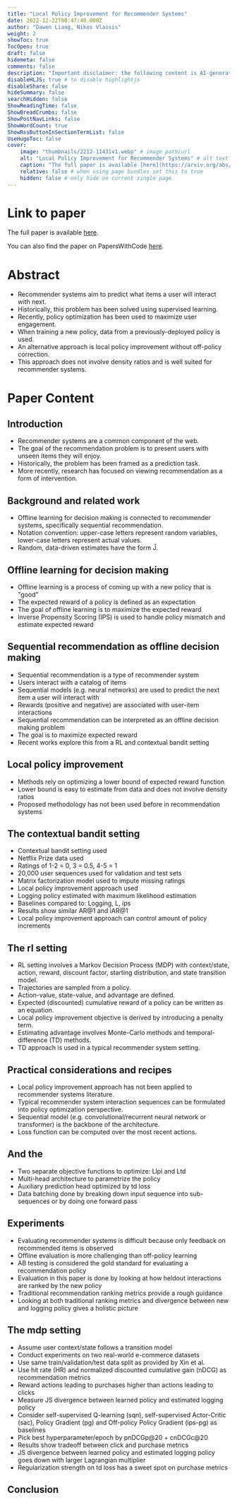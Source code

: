 ```yaml
---
title: "Local Policy Improvement for Recommender Systems"
date: 2022-12-22T00:47:40.000Z
author: "Dawen Liang, Nikos Vlassis"
weight: 2
showToc: true
TocOpen: true
draft: false
hidemeta: false
comments: false
description: "Important disclaimer: the following content is AI-generated, please make sure to fact check the presented information by reading the full paper."
disableHLJS: true # to disable highlightjs
disableShare: false
hideSummary: false
searchHidden: false
ShowReadingTime: false
ShowBreadCrumbs: false
ShowPostNavLinks: false
ShowWordCount: true
ShowRssButtonInSectionTermList: false
UseHugoToc: false
cover:
    image: "thumbnails/2212-11431v1.webp" # image path/url
    alt: "Local Policy Improvement for Recommender Systems" # alt text
    caption: "The full paper is available [here](https://arxiv.org/abs/2212.11431)." # display caption under cover
    relative: false # when using page bundles set this to true
    hidden: false # only hide on current single page
---
```


# Link to paper
The full paper is available [here](https://arxiv.org/abs/2212.11431).

You can also find the paper on PapersWithCode [here](https://paperswithcode.com/paper/local-policy-improvement-for-recommender).

# Abstract
- Recommender systems aim to predict what items a user will interact with next.
- Historically, this problem has been solved using supervised learning.
- Recently, policy optimization has been used to maximize user engagement.
- When training a new policy, data from a previously-deployed policy is used.
- An alternative approach is local policy improvement without off-policy correction.
- This approach does not involve density ratios and is well suited for recommender systems.

# Paper Content

## Introduction
- Recommender systems are a common component of the web.
- The goal of the recommendation problem is to present users with unseen items they will enjoy.
- Historically, the problem has been framed as a prediction task.
- More recently, research has focused on viewing recommendation as a form of intervention.

## Background and related work
- Offline learning for decision making is connected to recommender systems, specifically sequential recommendation.
- Notation convention: upper-case letters represent random variables, lower-case letters represent actual values.
- Random, data-driven estimates have the form Ĵ.

## Offline learning for decision making
- Offline learning is a process of coming up with a new policy that is "good"
- The expected reward of a policy is defined as an expectation
- The goal of offline learning is to maximize the expected reward
- Inverse Propensity Scoring (IPS) is used to handle policy mismatch and estimate expected reward

## Sequential recommendation as offline decision making
- Sequential recommendation is a type of recommender system
- Users interact with a catalog of items
- Sequential models (e.g. neural networks) are used to predict the next item a user will interact with
- Rewards (positive and negative) are associated with user-item interactions
- Sequential recommendation can be interpreted as an offline decision making problem
- The goal is to maximize expected reward
- Recent works explore this from a RL and contextual bandit setting

## Local policy improvement
- Methods rely on optimizing a lower bound of expected reward function
- Lower bound is easy to estimate from data and does not involve density ratios
- Proposed methodology has not been used before in recommendation systems

## The contextual bandit setting
- Contextual bandit setting used
- Netflix Prize data used
- Ratings of 1-2 = 0, 3 = 0.5, 4-5 = 1
- 20,000 user sequences used for validation and test sets
- Matrix factorization model used to impute missing ratings
- Local policy improvement approach used
- Logging policy estimated with maximum likelihood estimation
- Baselines compared to: Logging, L, ips
- Results show similar AR@1 and iAR@1
- Local policy improvement approach can control amount of policy increments

## The rl setting
- RL setting involves a Markov Decision Process (MDP) with context/state, action, reward, discount factor, starting distribution, and state transition model.
- Trajectories are sampled from a policy.
- Action-value, state-value, and advantage are defined.
- Expected (discounted) cumulative reward of a policy can be written as an equation.
- Local policy improvement objective is derived by introducing a penalty term.
- Estimating advantage involves Monte-Carlo methods and temporal-difference (TD) methods.
- TD approach is used in a typical recommender system setting.

## Practical considerations and recipes
- Local policy improvement approach has not been applied to recommender systems literature.
- Typical recommender system interaction sequences can be formulated into policy optimization perspective.
- Sequential model (e.g. convolutional/recurrent neural network or transformer) is the backbone of the architecture.
- Loss function can be computed over the most recent actions.

## And the
- Two separate objective functions to optimize: Llpi and Ltd
- Multi-head architecture to parametrize the policy
- Auxiliary prediction head optimized by td loss
- Data batching done by breaking down input sequence into sub-sequences or by doing one forward pass

## Experiments
- Evaluating recommender systems is difficult because only feedback on recommended items is observed
- Offline evaluation is more challenging than off-policy learning
- AB testing is considered the gold standard for evaluating a recommendation policy
- Evaluation in this paper is done by looking at how heldout interactions are ranked by the new policy
- Traditional recommendation ranking metrics provide a rough guidance
- Looking at both traditional ranking metrics and divergence between new and logging policy gives a holistic picture

## The mdp setting
- Assume user context/state follows a transition model
- Conduct experiments on two real-world e-commerce datasets
- Use same train/validation/test data split as provided by Xin et al.
- Use hit rate (HR) and normalized discounted cumulative gain (nDCG) as recommendation metrics
- Reward actions leading to purchases higher than actions leading to clicks
- Measure JS divergence between learned policy and estimated logging policy
- Consider self-supervised Q-learning (sqn), self-supervised Actor-Critic (sac), Policy Gradient (pg) and Off-policy Policy Gradient (ips-pg) as baselines
- Pick best hyperparameter/epoch by pnDCGp@20 + cnDCGc@20
- Results show tradeoff between click and purchase metrics
- JS divergence between learned policy and estimated logging policy goes down with larger Lagrangian multiplier
- Regularization strength on td loss has a sweet spot on purchase metrics

## Conclusion

